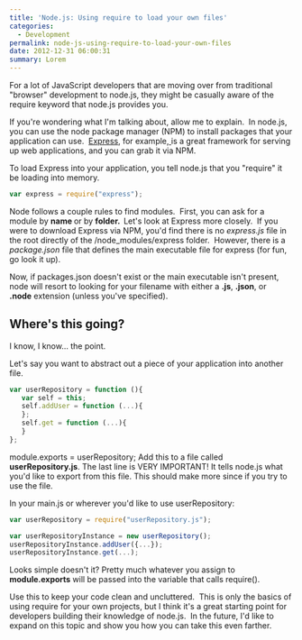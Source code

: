 ```yaml
---
title: 'Node.js: Using require to load your own files'
categories:
  - Development
permalink: node-js-using-require-to-load-your-own-files
date: 2012-12-31 06:00:31
summary: Lorem
---
```


For a lot of JavaScript developers that are moving over from traditional "browser" development to node.js, they might be casually aware of the require keyword that node.js provides you.

If you're wondering what I'm talking about, allow me to explain.  In node.js, you can use the node package manager (NPM) to install packages that your application can use.  <a href="http://expressjs.com/" target="_blank">Express</a>, for example,<a href="http://expressjs.com/" target="_blank"> </a>is a great framework for serving up web applications, and you can grab it via NPM.

To load Express into your application, you tell node.js that you "require" it be loading into memory.

```javascript
var express = require("express");
```

Node follows a couple rules to find modules.  First, you can ask for a module by <strong>name </strong>or by <strong>folder.  </strong>Let's look at Express more closely.  If you were to download Express via NPM, you'd find there is no <em>express.js</em> file in the root directly of the /node_modules/express folder.  However, there is a <em>package.json</em> file that defines the main executable file for express (for fun, go look it up).

Now, if packages.json doesn't exist or the main executable isn't present, node will resort to looking for your filename with either a <strong>.js</strong>, <strong>.json</strong>, or <strong>.node</strong> extension (unless you've specified).
<h2>Where's this going?</h2>
I know, I know... the point.

Let's say you want to abstract out a piece of your application into another file.

```javascript
var userRepository = function (){
   var self = this;
   self.addUser = function (...){
   };
   self.get = function (...){
   }
};
```

module.exports = userRepository;</pre>
Add this to a file called <strong>userRepository.js</strong>. The last line is VERY IMPORTANT! It tells node.js what you'd like to export from this file. This should make more since if you try to use the file.

In your main.js or wherever you'd like to use userRepository:

```javascript
var userRepository = require("userRepository.js");

var userRepositoryInstance = new userRepository();
userRepositoryInstance.addUser({...});
userRepositoryInstance.get(...);
```

Looks simple doesn't it? Pretty much whatever you assign to <strong>module.exports</strong> will be passed into the variable that calls require().

Use this to keep your code clean and uncluttered.  This is only the basics of using require for your own projects, but I think it's a great starting point for developers building their knowledge of node.js.  In the future, I'd like to expand on this topic and show you how you can take this even farther.